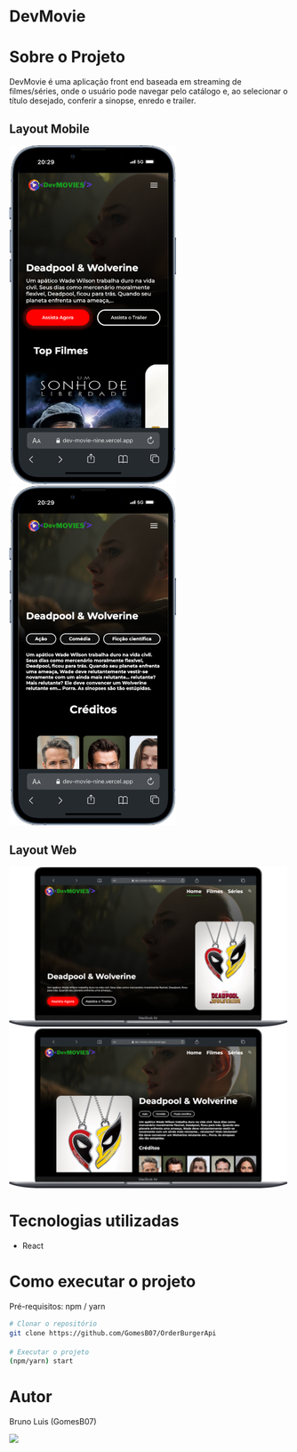 # DevMovie

# Sobre o Projeto
  DevMovie é uma aplicação front end baseada em streaming de filmes/séries, onde o usuário pode navegar pelo catálogo e, ao selecionar o título desejado, conferir a sinopse, enredo e trailer.

## Layout Mobile

<img src="https://github.com/GomesB07/DevMovie/blob/master/src/assets/printProject/iPhone%2013%20Pro%20dev%20movie.png" width="300px" />
<img src="https://github.com/GomesB07/DevMovie/blob/master/src/assets/printProject/iPhone%2013%20Pro%20dev%20movie%20(1).png" width="300px" />

## Layout Web

<img src="https://github.com/GomesB07/DevMovie/blob/master/src/assets/printProject/Macbook%20Air%20dev%20movie.png" width="500px" />
<img src="https://github.com/GomesB07/DevMovie/blob/master/src/assets/printProject/Macbook-Air-dev-movie-nine.vercel.app.png" width="500px" />

# Tecnologias utilizadas

- React

# Como executar o projeto
Pré-requisitos: npm / yarn

```bash
# Clonar o repositório
git clone https://github.com/GomesB07/OrderBurgerApi

# Executar o projeto
(npm/yarn) start
```
# Autor

Bruno Luis (GomesB07)

<img src="https://github.com/GomesB07/OrderBurgerApi/assets/93354781/ab950a69-af6d-4bec-9263-d1a7a807ac52" width="200px" />




